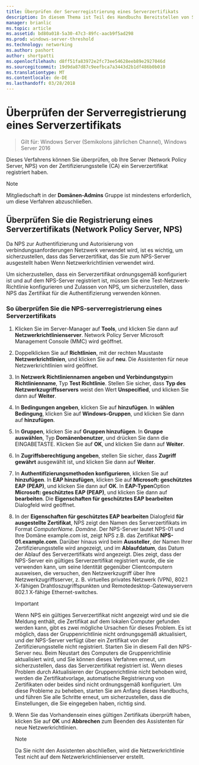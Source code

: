 ```yaml
---
title: Überprüfen der Serverregistrierung eines Serverzertifikats
description: In diesem Thema ist Teil des Handbuchs Bereitstellen von Serverzertifikaten für 802.1 X kabelgebundenen und drahtlosen Bereitstellungen
manager: brianlic
ms.topic: article
ms.assetid: bd80a018-5a30-47c3-89fc-aacb9f5ad298
ms.prod: windows-server-threshold
ms.technology: networking
ms.author: pashort
author: shortpatti
ms.openlocfilehash: d8ff51fa83972e2fc73ee54628eeb89e2927046d
ms.sourcegitcommit: 19d9da87d87c9eefbca7a3443d2b1df486b0b010
ms.translationtype: MT
ms.contentlocale: de-DE
ms.lasthandoff: 03/28/2018
---
```

# <a name="verify-server-enrollment-of-a-server-certificate"></a>Überprüfen der Serverregistrierung eines Serverzertifikats

>Gilt für: Windows Server (Semikolons jährlichen Channel), Windows Server 2016

Dieses Verfahrens können Sie überprüfen, ob Ihre Server (Network Policy Server, NPS) von der Zertifizierungsstelle (CA) ein Serverzertifikat registriert haben.   
  
>[!NOTE]  
>Mitgliedschaft in der **Domänen-Admins** Gruppe ist mindestens erforderlich, um diese Verfahren abzuschließen.  
  
## <a name="verify-network-policy-server-nps-enrollment-of-a-server-certificate"></a>Überprüfen Sie die Registrierung eines Serverzertifikats (Network Policy Server, NPS)  
  
Da NPS zur Authentifizierung und Autorisierung von verbindungsanforderungen Netzwerk verwendet wird, ist es wichtig, um sicherzustellen, dass das Serverzertifikat, das Sie zum NPS-Server ausgestellt haben Wenn Netzwerkrichtlinien verwendet wird.  
  
Um sicherzustellen, dass ein Serverzertifikat ordnungsgemäß konfiguriert ist und auf dem NPS-Server registriert ist, müssen Sie eine Test-Netzwerk-Richtlinie konfigurieren und Zulassen von NPS, um sicherzustellen, dass NPS das Zertifikat für die Authentifizierung verwenden können.  
  
### <a name="to-verify-nps-server-enrollment-of-a-server-certificate"></a>So überprüfen Sie die NPS-serverregistrierung eines Serverzertifikats  
  
1.  Klicken Sie im Server-Manager auf **Tools**, und klicken Sie dann auf **Netzwerkrichtlinienserver**. Network Policy Server Microsoft Management Console (MMC) wird geöffnet.  
  
2.  Doppelklicken Sie auf **Richtlinien**, mit der rechten Maustaste **Netzwerkrichtlinien**, und klicken Sie auf **neu**. Die Assistenten für neue Netzwerkrichtlinien wird geöffnet.  
  
3.  In **Netzwerk Richtliniennamen angeben und Verbindungstyp**im **Richtlinienname**, Typ **Test Richtlinie**. Stellen Sie sicher, dass **Typ des Netzwerkzugriffsservers** weist den Wert **Unspecified**, und klicken Sie dann auf **Weiter**.  
  
4.  In **Bedingungen angeben**, klicken Sie auf **hinzufügen**. In **wählen Bedingung**, klicken Sie auf **Windows-Gruppen**, und klicken Sie dann auf **hinzufügen**.  
  
5.  In **Gruppen**, klicken Sie auf **Gruppen hinzufügen**. In **Gruppe auswählen**, Typ **Domänenbenutzer**, und drücken Sie dann die EINGABETASTE. Klicken Sie auf **OK**, und klicken Sie dann auf **Weiter**.  
  
6.  In **Zugriffsberechtigung angeben**, stellen Sie sicher, dass **Zugriff gewährt** ausgewählt ist, und klicken Sie dann auf **Weiter**.  
  
7.  In **Authentifizierungsmethoden konfigurieren**, klicken Sie auf **hinzufügen**. In **EAP hinzufügen**, klicken Sie auf **Microsoft: geschütztes EAP (PEAP)**, und klicken Sie dann auf **OK**. In **EAP-Typen**Option **Microsoft: geschütztes EAP (PEAP)**, und klicken Sie dann auf **bearbeiten**. Die **Eigenschaften für geschütztes EAP bearbeiten** Dialogfeld wird geöffnet.  
  
8.  In der **Eigenschaften für geschütztes EAP bearbeiten** Dialogfeld **für ausgestellte Zertifikat**, NPS zeigt den Namen des Serverzertifikats im Format *ComputerName*. *Domäne*. Der NPS-Server lautet NPS-01 und Ihre Domäne example.com ist, zeigt NPS z.B. das Zertifikat **NPS-01.example.com**. Darüber hinaus wird beim **Aussteller**, der Namen Ihrer Zertifizierungsstelle wird angezeigt, und im **Ablaufdatum**, das Datum der Ablauf des Serverzertifikats wird angezeigt. Dies zeigt, dass der NPS-Server ein gültiges Serverzertifikat registriert wurde, die sie verwenden kann, um seine Identität gegenüber Clientcomputern ausweisen, die versuchen, den Netzwerkzugriff über Ihre Netzwerkzugriffsserver, z. B. virtuelles privates Netzwerk (VPN), 802.1 X-fähigen Drahtloszugriffspunkten und Remotedesktop-Gatewayservern 802.1 X-fähige Ethernet-switches.  
  
    > [!IMPORTANT]  
    > Wenn NPS ein gültiges Serverzertifikat nicht angezeigt wird und sie die Meldung enthält, die Zertifikat auf dem lokalen Computer gefunden werden kann, gibt es zwei mögliche Ursachen für dieses Problem. Es ist möglich, dass der Gruppenrichtlinie nicht ordnungsgemäß aktualisiert, und der NPS-Server verfügt über ein Zertifikat von der Zertifizierungsstelle nicht registriert. Starten Sie in diesem Fall den NPS-Server neu. Beim Neustart des Computers die Gruppenrichtlinie aktualisiert wird, und Sie können dieses Verfahren erneut, um sicherzustellen, dass das Serverzertifikat registriert ist. Wenn dieses Problem durch Aktualisieren der Gruppenrichtlinie nicht behoben wird, werden die Zertifikatvorlage, automatische Registrierung von Zertifikaten oder beides sind nicht ordnungsgemäß konfiguriert. Um diese Probleme zu beheben, starten Sie am Anfang dieses Handbuchs, und führen Sie alle Schritte erneut, um sicherzustellen, dass die Einstellungen, die Sie eingegeben haben, richtig sind.  
  
9. Wenn Sie das Vorhandensein eines gültigen Zertifikats überprüft haben, klicken Sie auf **OK** und **Abbrechen** zum Beenden des Assistenten für neue Netzwerkrichtlinien.  
  
    > [!NOTE]  
    > Da Sie nicht den Assistenten abschließen, wird die Netzwerkrichtlinie Test nicht auf dem Netzwerkrichtlinienserver erstellt.  
  


